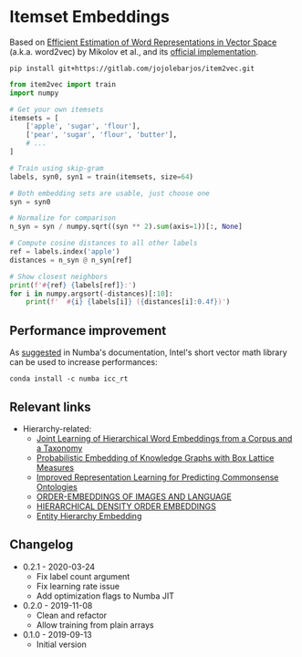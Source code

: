 
# Itemset Embeddings

Based on [Efficient Estimation of Word Representations in Vector Space](https://arxiv.org/abs/1301.3781) (a.k.a. word2vec) by Mikolov et al., and its [official implementation](https://github.com/tmikolov/word2vec).

```
pip install git+https://gitlab.com/jojolebarjos/item2vec.git
```

```python
from item2vec import train
import numpy

# Get your own itemsets
itemsets = [
    ['apple', 'sugar', 'flour'],
    ['pear', 'sugar', 'flour', 'butter'],
    # ...
]

# Train using skip-gram
labels, syn0, syn1 = train(itemsets, size=64)

# Both embedding sets are usable, just choose one
syn = syn0

# Normalize for comparison
n_syn = syn / numpy.sqrt((syn ** 2).sum(axis=1))[:, None]

# Compute cosine distances to all other labels
ref = labels.index('apple')
distances = n_syn @ n_syn[ref]

# Show closest neighbors
print(f'#{ref} {labels[ref]}:')
for i in numpy.argsort(-distances)[:10]:
    print(f'  #{i} {labels[i]} ({distances[i]:0.4f})')
```


## Performance improvement

As [suggested](https://numba.pydata.org/numba-doc/dev/user/performance-tips.html#intel-svml) in Numba's documentation, Intel's short vector math library can be used to increase performances:

```
conda install -c numba icc_rt
```


## Relevant links

 * Hierarchy-related:
    * [Joint Learning of Hierarchical Word Embeddings from a Corpus and a Taxonomy](https://openreview.net/forum?id=S1xf-W5paX)
    * [Probabilistic Embedding of Knowledge Graphs with Box Lattice Measures](https://arxiv.org/abs/1805.06627)
    * [Improved Representation Learning for Predicting Commonsense Ontologies](https://arxiv.org/pdf/1708.00549.pdf)
    * [ORDER-EMBEDDINGS OF IMAGES AND LANGUAGE](https://arxiv.org/pdf/1511.06361.pdf)
    * [HIERARCHICAL DENSITY ORDER EMBEDDINGS](https://arxiv.org/pdf/1804.09843.pdf)
    * [Entity Hierarchy Embedding](http://www.cs.cmu.edu/~poyaoh/data/acl15entity.pdf)


## Changelog

 * 0.2.1 - 2020-03-24
    * Fix label count argument
    * Fix learning rate issue
    * Add optimization flags to Numba JIT
 * 0.2.0 - 2019-11-08
    * Clean and refactor
    * Allow training from plain arrays
 * 0.1.0 - 2019-09-13
    * Initial version
